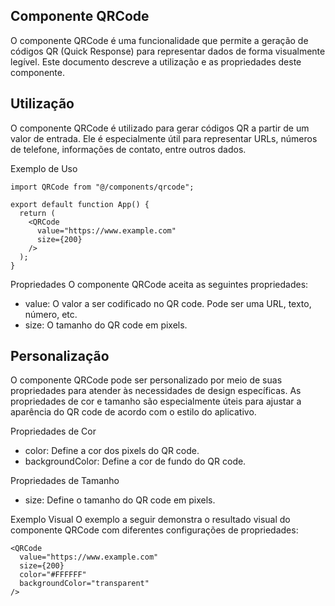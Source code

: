 ## Componente QRCode

O componente QRCode é uma funcionalidade que permite a geração de códigos QR (Quick Response) para representar dados de forma visualmente legível. Este documento descreve a utilização e as propriedades deste componente.

## Utilização
O componente QRCode é utilizado para gerar códigos QR a partir de um valor de entrada. Ele é especialmente útil para representar URLs, números de telefone, informações de contato, entre outros dados.

Exemplo de Uso

```
import QRCode from "@/components/qrcode";

export default function App() {
  return (
    <QRCode 
      value="https://www.example.com"
      size={200}
    />
  );
}
```

Propriedades
O componente QRCode aceita as seguintes propriedades:

- value: O valor a ser codificado no QR code. Pode ser uma URL, texto, número, etc.
- size: O tamanho do QR code em pixels.

## Personalização
O componente QRCode pode ser personalizado por meio de suas propriedades para atender às necessidades de design específicas. As propriedades de cor e tamanho são especialmente úteis para ajustar a aparência do QR code de acordo com o estilo do aplicativo.

Propriedades de Cor
- color: Define a cor dos pixels do QR code.
- backgroundColor: Define a cor de fundo do QR code.

Propriedades de Tamanho
- size: Define o tamanho do QR code em pixels.

Exemplo Visual
O exemplo a seguir demonstra o resultado visual do componente QRCode com diferentes configurações de propriedades:

```
<QRCode 
  value="https://www.example.com"
  size={200}
  color="#FFFFFF"
  backgroundColor="transparent"
/>
```